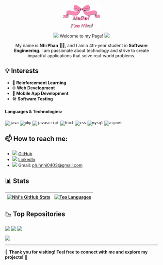 <p align="center">
  <a href="https://github.com/nhiph4303">
    <img width="25%" alt="Hello, I'm Nini" src="./assets/nini.png" />
  </a>
</p>
<p align="center">
<img src="https://media4.giphy.com/media/v1.Y2lkPTc5MGI3NjExYzR1bTdpbWY4NXo0OWM1amUycHplZWhodjdrMzZ1OHd6bWYzc2NudSZlcD12MV9pbnRlcm5hbF9naWZfYnlfaWQmY3Q9cw/xd22iKsu0Wn0Q/giphy.gif" width="35"> Welcome to my Page! 
<img src="https://media4.giphy.com/media/v1.Y2lkPTc5MGI3NjExYzR1bTdpbWY4NXo0OWM1amUycHplZWhodjdrMzZ1OHd6bWYzc2NudSZlcD12MV9pbnRlcm5hbF9naWZfYnlfaWQmY3Q9cw/xd22iKsu0Wn0Q/giphy.gif" width="35">
</p>

<p align="center">
  My name is <b>Nhi Phan</b> 👩‍💻, and I am a 4th-year student in <b>Software Engineering</b>.  
  I am passionate about technology and strive to create impactful applications that solve real-world problems.
</p>

## 💡 **Interests**  
- 🤖 **Reinforcement Learning**  
- 🌐 **Web Development**  
- 📱 **Mobile App Development**  
- 🛠️ **Software Testing**

#### Languages & Technologies:
<code><img height="25" alt="java" src="https://cdn.jsdelivr.net/gh/devicons/devicon/icons/java/java-original.svg"></code>
<code><img height="25" alt="php" src="https://cdn.jsdelivr.net/gh/devicons/devicon/icons/php/php-original.svg"></code>
<code><img height="25" alt="javascript" src="https://cdn.jsdelivr.net/gh/devicons/devicon/icons/javascript/javascript-original.svg"></code>
<code><img height="25" alt="html" src="https://cdn.jsdelivr.net/gh/devicons/devicon/icons/html5/html5-original.svg"></code>
<code><img height="25" alt="css" src="https://cdn.jsdelivr.net/gh/devicons/devicon/icons/css3/css3-original.svg"></code>
<code><img height="25" alt="mysql" src="https://cdn.jsdelivr.net/gh/devicons/devicon/icons/mysql/mysql-original.svg"></code>
<code><img height="25" alt="aspnet" src="https://cdn.jsdelivr.net/gh/devicons/devicon/icons/dot-net/dot-net-original.svg"></code>

## 📫 **How to reach me**:
- <img src="https://img.icons8.com/ios-filled/50/000000/github.png" width="17"/> [GitHub](https://github.com/nhiph4303)  
- <img src="https://img.icons8.com/ios-filled/50/0077b5/linkedin.png" width="17"/> [LinkedIn](https://www.linkedin.com/in/nhiphan4303/)  
- <img src="https://img.icons8.com/ios-filled/50/EA4335/gmail-new.png" width="17"/> Gmail: ph.hnhi0403@gmail.com

## 📊 **Stats**
| <a href="https://github.com/nhiph4303"><img align="center" src="https://github-readme-stats-git-masterrstaa-rickstaa.vercel.app/api?username=nhiph4303&show_icons=true&theme=panda&hide=issues&cache_seconds=10" alt="Nhi's GitHub Stats" /></a> | <a href="https://github.com/nhiph4303"><img align="center" src="https://github-readme-stats-git-masterrstaa-rickstaa.vercel.app/api/top-langs/?username=nhiph4303&layout=compact&theme=panda&cache_seconds=10" alt="Top Languages" /></a> |
| ------------- | ------------- |

## 📉 **Top Repositories**
<a href="https://github.com/nhiph4303/cosmetic-ecommerce-website"><img align="center" src="https://github-readme-stats.vercel.app/api/pin/?username=nhiph4303&repo=Cosmetic-ecommerce-website&theme=radical&cache_seconds=10" /></a>
<a href="https://github.com/nhiph4303/Housing-rental-front-end"><img align="center" src="https://github-readme-stats.vercel.app/api/pin/?username=nhiph4303&repo=Housing-rental-front-end&theme=jolly&cache_seconds=1800" /></a>
<a href="https://github.com/nhiph4303/Restaurant-management-system"><img align="center" src="https://github-readme-stats.vercel.app/api/pin/?username=nhiph4303&repo=Restaurant-management-system&theme=neon&cache_seconds=1800" /></a>
<br/>

<a href="https://github.com/nhiph4303/CSE-454-Open-Source-Course"><img align="center" src="https://github-readme-stats.vercel.app/api/pin/?username=nhiph4303&repo=CSE-454-Open-Source-Course&theme=buefy&cache_seconds=1800" /></a>

---
🎉 **Thank you for visiting! Feel free to connect with me and explore my projects!** 🌷
